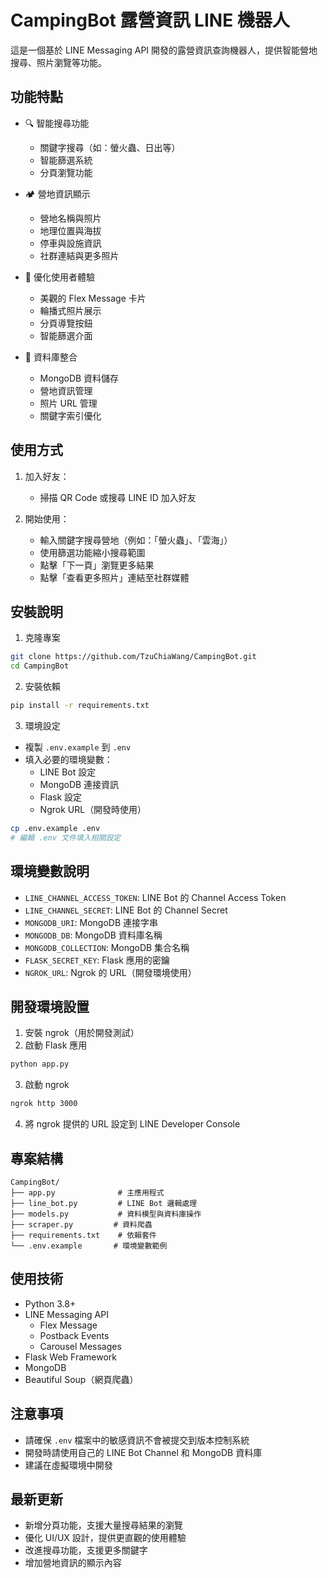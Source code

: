 # CampingBot 露營資訊 LINE 機器人

這是一個基於 LINE Messaging API 開發的露營資訊查詢機器人，提供智能營地搜尋、照片瀏覽等功能。

## 功能特點

- 🔍 智能搜尋功能
  - 關鍵字搜尋（如：螢火蟲、日出等）
  - 智能篩選系統
  - 分頁瀏覽功能

- 🏕️ 營地資訊顯示
  - 營地名稱與照片
  - 地理位置與海拔
  - 停車與設施資訊
  - 社群連結與更多照片

- 📱 優化使用者體驗
  - 美觀的 Flex Message 卡片
  - 輪播式照片展示
  - 分頁導覽按鈕
  - 智能篩選介面

- 💾 資料庫整合
  - MongoDB 資料儲存
  - 營地資訊管理
  - 照片 URL 管理
  - 關鍵字索引優化

## 使用方式

1. 加入好友：
   - 掃描 QR Code 或搜尋 LINE ID 加入好友

2. 開始使用：
   - 輸入關鍵字搜尋營地（例如：「螢火蟲」、「雲海」）
   - 使用篩選功能縮小搜尋範圍
   - 點擊「下一頁」瀏覽更多結果
   - 點擊「查看更多照片」連結至社群媒體

## 安裝說明

1. 克隆專案
```bash
git clone https://github.com/TzuChiaWang/CampingBot.git
cd CampingBot
```

2. 安裝依賴
```bash
pip install -r requirements.txt
```

3. 環境設定
- 複製 `.env.example` 到 `.env`
- 填入必要的環境變數：
  - LINE Bot 設定
  - MongoDB 連接資訊
  - Flask 設定
  - Ngrok URL（開發時使用）

```bash
cp .env.example .env
# 編輯 .env 文件填入相關設定
```

## 環境變數說明

- `LINE_CHANNEL_ACCESS_TOKEN`: LINE Bot 的 Channel Access Token
- `LINE_CHANNEL_SECRET`: LINE Bot 的 Channel Secret
- `MONGODB_URI`: MongoDB 連接字串
- `MONGODB_DB`: MongoDB 資料庫名稱
- `MONGODB_COLLECTION`: MongoDB 集合名稱
- `FLASK_SECRET_KEY`: Flask 應用的密鑰
- `NGROK_URL`: Ngrok 的 URL（開發環境使用）

## 開發環境設置

1. 安裝 ngrok（用於開發測試）
2. 啟動 Flask 應用
```bash
python app.py
```
3. 啟動 ngrok
```bash
ngrok http 3000
```
4. 將 ngrok 提供的 URL 設定到 LINE Developer Console

## 專案結構

```
CampingBot/
├── app.py              # 主應用程式
├── line_bot.py         # LINE Bot 邏輯處理
├── models.py           # 資料模型與資料庫操作
├── scraper.py         # 資料爬蟲
├── requirements.txt    # 依賴套件
└── .env.example       # 環境變數範例
```

## 使用技術

- Python 3.8+
- LINE Messaging API
  - Flex Message
  - Postback Events
  - Carousel Messages
- Flask Web Framework
- MongoDB
- Beautiful Soup（網頁爬蟲）

## 注意事項

- 請確保 `.env` 檔案中的敏感資訊不會被提交到版本控制系統
- 開發時請使用自己的 LINE Bot Channel 和 MongoDB 資料庫
- 建議在虛擬環境中開發

## 最新更新

- 新增分頁功能，支援大量搜尋結果的瀏覽
- 優化 UI/UX 設計，提供更直觀的使用體驗
- 改進搜尋功能，支援更多關鍵字
- 增加營地資訊的顯示內容